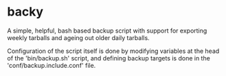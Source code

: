 # backy
A simple, helpful, bash based backup script with support for exporting weekly tarballs and ageing out older daily tarballs.

Configuration of the script itself is done by modifying variables at the head of the 'bin/backup.sh' script, and defining backup targets is done in the 'conf/backup.include.conf' file.

